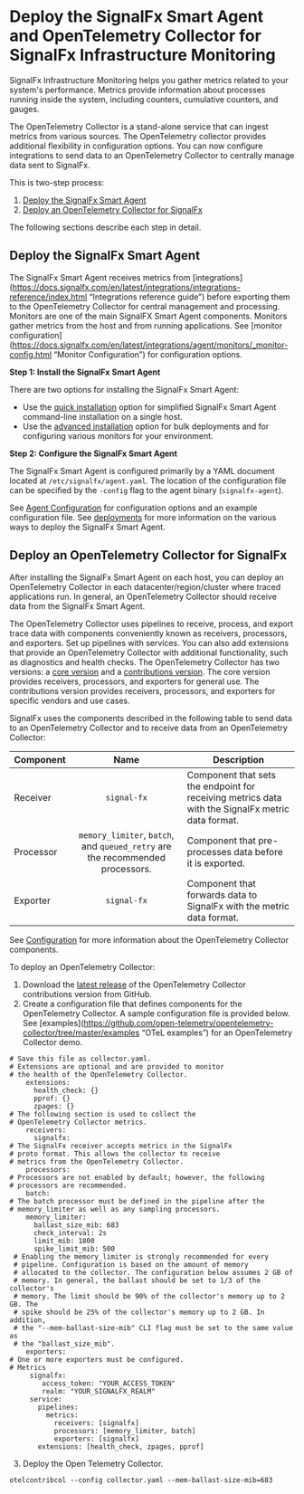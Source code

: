 # Deploy the SignalFx Smart Agent and OpenTelemetry Collector for SignalFx Infrastructure Monitoring

SignalFx Infrastructure Monitoring helps you gather metrics related to your system's performance. Metrics provide information about processes running inside the system, including counters, cumulative counters, and gauges.

The OpenTelemetry Collector is a stand-alone service that can ingest metrics from various sources. The OpenTelemetry collector provides additional flexibility in configuration options. You can now configure integrations to send data to an OpenTelemetry Collector to centrally manage data sent to SignalFx.

This is two-step process:

1. [Deploy the SignalFx Smart Agent](#deploy-the-signalfx-smart-agent)
2. [Deploy an OpenTelemetry Collector for SignalFx](#deploy-an-opentelemetry-collector-for-signalfx)

The following sections describe each step in detail.

## Deploy the SignalFx Smart Agent

The SignalFx Smart Agent receives metrics from [integrations](https://docs.signalfx.com/en/latest/integrations/integrations-reference/index.html “Integrations reference guide”) before exporting them to the OpenTelemetry Collector for central management and processing. Monitors are one of the main SignalFX Smart Agent components. Monitors gather metrics from the host and from running applications. See [monitor configuration](https://docs.signalfx.com/en/latest/integrations/agent/monitors/_monitor-config.html “Monitor Configuration”) for configuration options.  

**Step 1: Install the SignalFx Smart Agent**

There are two options for installing the SignalFx Smart Agent:
- Use the [quick installation](https://docs.signalfx.com/en/latest/integrations/agent/quick-install.html "Quick Install") option for simplified SignalFx Smart Agent command-line installation on a single host.
- Use the [advanced installation](https://docs.signalfx.com/en/latest/integrations/agent/advanced-install-options.html "Advanced Installation Options") option for bulk deployments and for configuring various monitors for your environment.

**Step 2: Configure the SignalFx Smart Agent**

The SignalFx Smart Agent is configured primarily by a YAML document located at `/etc/signalfx/agent.yaml`. The location of the configuration file can be specified by the `-config` flag to the agent binary (`signalfx-agent`).

See [Agent Configuration](https://docs.signalfx.com/en/latest/integrations/agent/config-schema.html "Agent Configuration") for configuration options and an example configuration file. See [deployments](https://github.com/signalfx/signalfx-agent/tree/master/deployments "Deployments") for more information on the various ways to deploy the SignalFx Smart Agent.

## Deploy an OpenTelemetry Collector for SignalFx

After installing the SignalFx Smart Agent on each host, you can deploy an OpenTelemetry Collector in each datacenter/region/cluster where traced applications run. In general, an OpenTelemetry Collector should receive data from the SignalFx Smart Agent.

The OpenTelemetry Collector uses pipelines to receive, process, and export trace data with components conveniently known as receivers, processors, and exporters. Set up pipelines with services. You can also add extensions that provide an OpenTelemetry Collector with additional functionality, such as diagnostics and health checks. The OpenTelemetry Collector has two versions: a [core version](https://github.com/open-telemetry/opentelemetry-collector "Core Version") and a [contributions version](https://github.com/open-telemetry/opentelemetry-collector-contrib "Contributions"). The core version provides receivers, processors, and exporters for general use. The contributions version provides receivers, processors, and exporters for specific vendors and use cases.

SignalFx uses the components described in the following table to send data to an OpenTelemetry Collector and to receive data from an OpenTelemetry Collector:

| **Component** | **Name**        | **Description**                                                                                       |  
|---------------| :---------------:  |-------------------------------------------------------------------------------------------------------|
| Receiver      | `signal-fx`     | Component that sets the endpoint for receiving metrics data with the SignalFx metric data format.     |      
| Processor     | `memory_limiter`, `batch`, and `queued_retry` are the recommended processors.         | Component that pre-processes data before it is exported.                                              |      
| Exporter      | `signal-fx`     | Component that forwards data to SignalFx with the metric data format.                                 |

  
See [Configuration](https://opentelemetry.io/docs/collector/configuration/ "OpenTelemetry Collector Configuration") for more information about the OpenTelemetry Collector components.

To deploy an OpenTelemetry Collector:

1. Download the [latest release](https://github.com/open-telemetry/opentelemetry-collector-contrib/releases "OpenTelemetry Collector contributions releases") of the OpenTelemetry Collector contributions version from GitHub.
2. Create a configuration file that defines components for the OpenTelemetry Collector. A sample configuration file is provided below. See [examples](https://github.com/open-telemetry/opentelemetry-collector/tree/master/examples “OTeL examples”) for an OpenTelemetry Collector demo.
```
# Save this file as collector.yaml.
# Extensions are optional and are provided to monitor
# the health of the OpenTelemetry Collector.  
    extensions:
      health_check: {}
      pprof: {}
      zpages: {}
# The following section is used to collect the
# OpenTelemetry Collector metrics.
    receivers:
      signalfx:
# The SignalFx receiver accepts metrics in the SignalFx
# proto format. This allows the collector to receive
# metrics from the OpenTelemetry Collector.
    processors:
# Processors are not enabled by default; however, the following
# processors are recommended.
    batch:
# The batch processor must be defined in the pipeline after the
# memory_limiter as well as any sampling processors.
    memory_limiter:
      ballast_size_mib: 683
      check_interval: 2s
      limit_mib: 1800
      spike_limit_mib: 500
 # Enabling the memory_limiter is strongly recommended for every
 # pipeline. Configuration is based on the amount of memory
 # allocated to the collector. The configuration below assumes 2 GB of
 # memory. In general, the ballast should be set to 1/3 of the collector's
 # memory. The limit should be 90% of the collector's memory up to 2 GB. The
 # spike should be 25% of the collector's memory up to 2 GB. In addition,
 # the "--mem-ballast-size-mib" CLI flag must be set to the same value as
 # the "ballast_size_mib".
    exporters:
# One or more exporters must be configured.
# Metrics
     signalfx:
        access_token: "YOUR_ACCESS_TOKEN"
        realm: "YOUR_SIGNALFX_REALM"
     service:
       pipelines:
         metrics:
           receivers: [signalfx]
           processors: [memory_limiter, batch]
           exporters: [signalfx]
       extensions: [health_check, zpages, pprof]
```
3. Deploy the Open Telemetry Collector.
```
otelcontribcol --config collector.yaml --mem-ballast-size-mib=683
```
